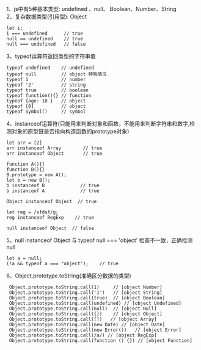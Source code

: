 
 1、js中有5种基本类型: undefined 、null、 Boolean、Number、String  
 2、复杂数据类型(引用型): Object

```
let i;
i === undefined      // true
null == undefined    // true
null === undefined   // false
```
3、typeof运算符返回类型的字符串值
```
typeof undefined    // undefined
typeof null         // object 特殊情况
typeof 1            // number
typeof '2'          // string
typeof true         // boolean
typeof function(){} // function
typeof {age: 18 }   // object
typeof [0]          // object
typeof Symbol()     // symbol
```
4、instanceof运算符(只能用来判断对象和函数，不能用来判断字符串和数字,检测对象的原型链是否指向构造函数的prototype对象)
```
let arr = [2]
arr instanceof Array        // true
arr instanceof Object       // true

function A(){} 
function B(){} 
B.prototype = new A();
let b = new B(); 
b instanceof B             // true
b instanceof A             // true

Object instanceof Object  // true

let reg = /sfdsf/g;
reg instanceof RegExp    // true

null instanceof Object  // false 
```
5、null instanceof Object 与 typeof null === 'object' 检查不一致，正确检测 null

```
let a = null;
(!a && typeof a === "object");    // true
```
6、Object.prototype.toString(准确区分数据的类型)
```
 Object.prototype.toString.call(1)     // [object Number] 
 Object.prototype.toString.call('1')   // [object String] 
 Object.prototype.toString.call(true)  // [object Boolean] 
 Object.prototype.toString.call(undefined) // [object Undefined] 
 Object.prototype.toString.call(null)  // [object Null] 
 Object.prototype.toString.call({})    // [object Object] 
 Object.prototype.toString.call([])   // [object Array] 
 Object.prototype.toString.call(new Date) // [object Date] 
 Object.prototype.toString.call(new Error())   // [object Error] 
 Object.prototype.toString.call(/a/) // [object RegExp] 
 Object.prototype.toString.call(function () {}) // [object Function]
 ```

